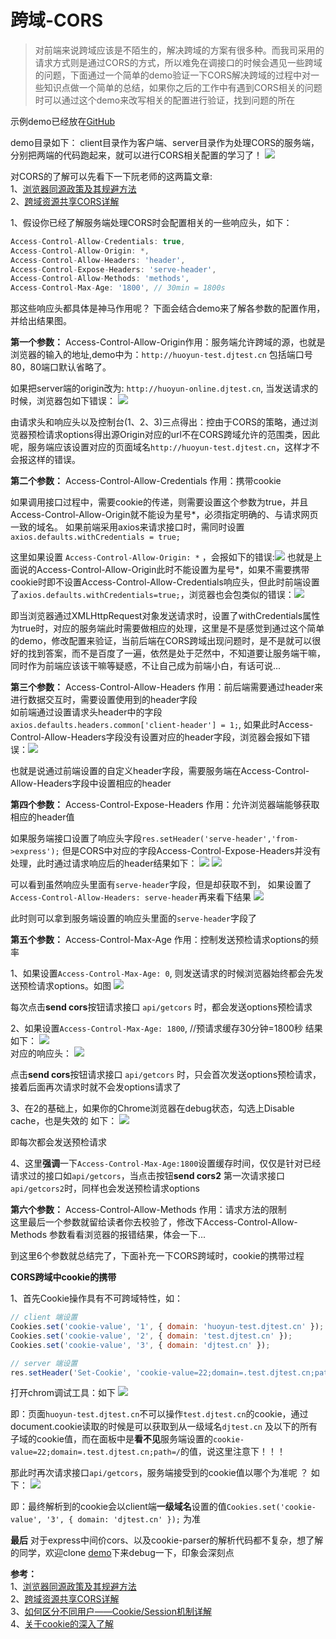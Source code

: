 # 跨域-CORS

> 对前端来说跨域应该是不陌生的，解决跨域的方案有很多种。而我司采用的请求方式则是通过CORS的方式，所以难免在调接口的时候会遇见一些跨域的问题，下面通过一个简单的demo验证一下CORS解决跨域的过程中对一些知识点做一个简单的总结，如果你之后的工作中有遇到CORS相关的问题时可以通过这个demo来改写相关的配置进行验证，找到问题的所在

示例demo已经放在[GitHub](https://github.com/wuba/wwto)

demo目录如下： client目录作为客户端、server目录作为处理CORS的服务端，分别把两端的代码跑起来，就可以进行CORS相关配置的学习了！
![](https://user-gold-cdn.xitu.io/2020/7/12/1734146bcf50081a?w=1460&h=873&f=png&s=54531) 

对CORS的了解可以先看下一下阮老师的这两篇文章:   
1、[浏览器同源政策及其规避方法](http://www.ruanyifeng.com/blog/2016/04/same-origin-policy.html)  
2、[跨域资源共享CORS详解](http://www.ruanyifeng.com/blog/2016/04/cors.html) 


1、假设你已经了解服务端处理CORS时会配置相关的一些响应头，如下：
```JavaScript
Access-Control-Allow-Credentials: true,
Access-Control-Allow-Origin: *,
Access-Control-Allow-Headers: 'header',
Access-Control-Expose-Headers: 'serve-header',
Access-Control-Allow-Methods: 'methods',
Access-Control-Max-Age: '1800', // 30min = 1800s
```

那这些响应头都具体是神马作用呢？ 下面会结合demo来了解各参数的配置作用，并给出结果图。

**第一个参数：** Access-Control-Allow-Origin作用：服务端允许跨域的源，也就是浏览器的输入的地址,demo中为：`http://huoyun-test.djtest.cn` 包括端口号80，80端口默认省略了。 

如果把server端的origin改为: `http://huoyun-online.djtest.cn`, 当发送请求的时候，浏览器包如下错误：
![](https://user-gold-cdn.xitu.io/2020/7/12/1734182b9c88c650?w=1921&h=885&f=png&s=57554)

由请求头和响应头以及控制台(1、2、3)三点得出：控由于CORS的策略，通过浏览器预检请求options得出源Origin对应的url不在CORS跨域允许的范围类，因此呢，服务端应该设置对应的页面域名`http://huoyun-test.djtest.cn`，这样才不会报这样的错误。

**第二个参数：** Access-Control-Allow-Credentials 作用：携带cookie  

如果调用接口过程中，需要cookie的传递，则需要设置这个参数为true，并且Access-Control-Allow-Origin就不能设为星号*，必须指定明确的、与请求网页一致的域名。 如果前端采用axios来请求接口时，需同时设置`axios.defaults.withCredentials = true;`

这里如果设置 `Access-Control-Allow-Origin: *` ，会报如下的错误:![](https://user-gold-cdn.xitu.io/2020/7/12/173419af93831313?w=1922&h=893&f=png&s=60820)
也就是上面说的Access-Control-Allow-Origin此时不能设置为星号*，如果不需要携带cookie时即不设置Access-Control-Allow-Credentials响应头，但此时前端设置了`axios.defaults.withCredentials=true;`，浏览器也会包类似的错误：![](https://user-gold-cdn.xitu.io/2020/7/12/17341a3e0c6db429?w=1522&h=155&f=png&s=9264) 

即当浏览器通过XMLHttpRequest对象发送请求时，设置了withCredentials属性为true时，对应的服务端此时需要做相应的处理，这里是不是感觉到通过这个简单的demo，修改配置来验证，当前后端在CORS跨域出现问题时，是不是就可以很好的找到答案，而不是百度了一遍，依然是处于茫然中，不知道要让服务端干嘛，同时作为前端应该该干嘛等疑惑，不让自己成为前端小白，有话可说...

**第三个参数：** Access-Control-Allow-Headers 作用：前后端需要通过header来进行数据交互时，需要设置使用到的header字段  
如前端通过设置请求头header中的字段`axios.defaults.headers.common['client-header'] = 1;`, 如果此时Access-Control-Allow-Headers字段没有设置对应的header字段，浏览器会报如下错误：![](https://user-gold-cdn.xitu.io/2020/7/12/17341b74b7004083?w=1517&h=162&f=png&s=7932)

也就是说通过前端设置的自定义header字段，需要服务端在Access-Control-Allow-Headers字段中设置相应的header  

**第四个参数：** Access-Control-Expose-Headers 作用：允许浏览器端能够获取相应的header值  

如果服务端接口设置了响应头字段`res.setHeader('serve-header','from->express');` 但是CORS中对应的字段Access-Control-Expose-Headers并没有处理，此时通过请求响应后的header结果如下：
![](https://user-gold-cdn.xitu.io/2020/7/12/17341c99e6add343?w=960&h=394&f=png&s=18717) ![](https://user-gold-cdn.xitu.io/2020/7/12/17341c8b3522a31d?w=874&h=383&f=png&s=16495)  

可以看到虽然响应头里面有`serve-header`字段，但是却获取不到， 如果设置了 `Access-Control-Allow-Headers: serve-header`再来看下结果
![](https://user-gold-cdn.xitu.io/2020/7/12/17341cd1ac94b5d7?w=831&h=383&f=png&s=16530)  

此时则可以拿到服务端设置的响应头里面的`serve-header`字段了

**第五个参数：** Access-Control-Max-Age 作用：控制发送预检请求options的频率

1、如果设置`Access-Control-Max-Age: 0`, 则发送请求的时候浏览器始终都会先发送预检请求options。如图
![](https://user-gold-cdn.xitu.io/2020/7/12/17341dccc89223d5?w=1168&h=269&f=png&s=19813)  

每次点击**send cors**按钮请求接口 `api/getcors` 时，都会发送options预检请求

2、如果设置`Access-Control-Max-Age: 1800`, //预请求缓存30分钟=1800秒 结果如下：
![](https://user-gold-cdn.xitu.io/2020/7/12/17341e12d09df4af?w=1181&h=292&f=png&s=19262)  
对应的响应头：
![](https://user-gold-cdn.xitu.io/2020/7/12/17341e329a118eb6?w=1263&h=488&f=png&s=29453)

点击**send cors**按钮请求接口 `api/getcors` 时，只会首次发送options预检请求，接着后面再次请求时就不会发options请求了

3、在2的基础上，如果你的Chrome浏览器在debug状态，勾选上Disable cache，也是失效的 如下：
![](https://user-gold-cdn.xitu.io/2020/7/12/17341e5bc2302fe7?w=1259&h=304&f=png&s=21459)  

即每次都会发送预检请求  

4、这里**强调**一下`Access-Control-Max-Age:1800`设置缓存时间，仅仅是针对已经请求过的接口如`api/getcors`，当点击按钮**send cors2** 第一次请求接口`api/getcors2`时，同样也会发送预检请求options 



**第六个参数：** Access-Control-Allow-Methods 作用：请求方法的限制  
这里最后一个参数就留给读者你去校验了，修改下Access-Control-Allow-Methods 参数看看浏览器的报错结果，体会一下...


到这里6个参数就总结完了，下面补充一下CORS跨域时，cookie的携带过程

**CORS跨域中cookie的携带**

1、首先Cookie操作具有不可跨域特性，如：
```JavaScript
// client 端设置
Cookies.set('cookie-value', '1', { domain: 'huoyun-test.djtest.cn' });
Cookies.set('cookie-value', '2', { domain: 'test.djtest.cn' });
Cookies.set('cookie-value', '3', { domain: 'djtest.cn' });

// server 端设置
res.setHeader('Set-Cookie', 'cookie-value=22;domain=.test.djtest.cn;path=/');
```
打开chrom调试工具：如下
![](https://user-gold-cdn.xitu.io/2020/7/12/1734232d8548fce3?w=1416&h=437&f=png&s=23126)  

即：页面`huoyun-test.djtest.cn`不可以操作`test.djtest.cn`的cookie，通过document.cookie读取的时候是可以获取到从一级域名`djtest.cn` 及以下的所有子域的cookie值，而在面板中是**看不见**服务端设置的`cookie-value=22;domain=.test.djtest.cn;path=/`的值，说这里注意下！！！

那此时再次请求接口`api/getcors`，服务端接受到的cookie值以哪个为准呢 ？ 如下：
![](https://user-gold-cdn.xitu.io/2020/7/12/1734258febdec3c4?w=1209&h=540&f=png&s=30856) 

即：最终解析到的cookie会以client端**一级域名**设置的值`Cookies.set('cookie-value', '3', { domain: 'djtest.cn' });` 为准  

**最后** 对于express中间价cors、以及cookie-parser的解析代码都不复杂，想了解的同学，欢迎clone [demo](https://github.com/wuba/wwto)下来debug一下，印象会深刻点  

**参考：**  
1、[浏览器同源政策及其规避方法](http://www.ruanyifeng.com/blog/2016/04/same-origin-policy.html)  
2、[跨域资源共享CORS详解](http://www.ruanyifeng.com/blog/2016/04/cors.html)  
3、[如何区分不同用户——Cookie/Session机制详解](https://www.cnblogs.com/zhouhbing/p/4204132.html)  
4、[关于cookie的深入了解](https://www.cnblogs.com/tylerdonet/p/13100788.html)